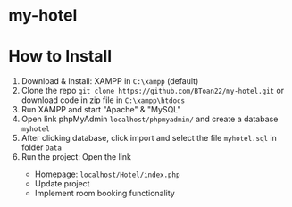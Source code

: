 # my-hotel


# How to Install
<ol>
  <li>Download & Install: XAMPP in <code>C:\xampp</code> (default)</li>
  <li>Clone the repo  <code>git clone https://github.com/BToan22/my-hotel.git</code> or download code in zip file in <code>C:\xampp\htdocs</code></li>
  <li>Run XAMPP and start "Apache" & "MySQL"</li>
  <li>Open link phpMyAdmin <code>localhost/phpmyadmin/</code> and create a database <code>myhotel</code></li>
  <li>After clicking database, click import and select the file <code>myhotel.sql</code> in folder <code>Data</code></li>
  <li>Run the project: Open the link</li>
  <ul>
    <li>Homepage: <code>localhost/Hotel/index.php</code></li>

  <li>Update project</li>
  <li>Implement room booking functionality</li>
